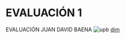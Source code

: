 # EVALUACIÓN 1
EVALUACIÓN JUAN DAVID BAENA
![upb](./factorial/fact/UPB.jpg)
[dim](https://dimoficial.com/)
